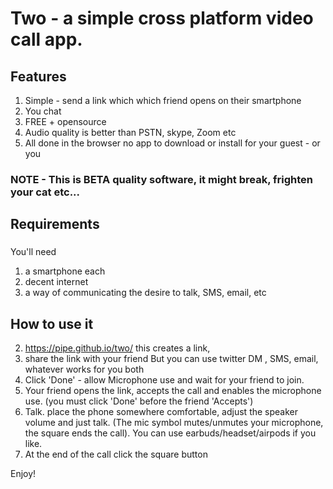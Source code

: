 # Two - a simple cross platform video call app.

## Features
1) Simple - send a link which which friend opens on their smartphone
2) You chat
3) FREE + opensource
4) Audio quality is better than PSTN, skype, Zoom etc 
5) All done in the browser no app to download or install for your guest - or you

### NOTE - This is BETA quality software, it might break, frighten your cat etc...

## Requirements
### 
You'll need 
1) a smartphone each
2) decent internet
3) a way of communicating the desire to talk, SMS, email, etc

## How to use it

2) https://pipe.github.io/two/ this creates a link, 
3) share the link with your friend 
But you can use twitter DM , SMS, email,  whatever works for you both
4) Click 'Done' - allow Microphone use and wait for your friend to join.
5) Your friend opens the link, accepts the call and enables the microphone use.
(you must click 'Done' before the friend 'Accepts')
6) Talk. 
place the phone somewhere comfortable, adjust the speaker volume and just talk. (The mic symbol mutes/unmutes your microphone, the square ends the call). You can use earbuds/headset/airpods if you like.
7) At the end of the call click the square button


Enjoy! 


